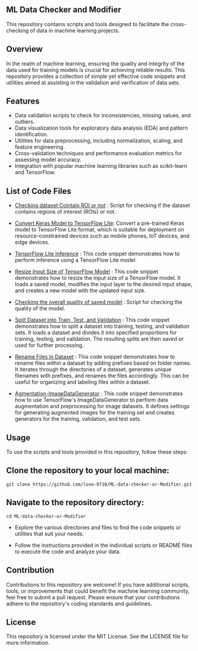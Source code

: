 ## ML Data Checker and Modifier

This repository contains scripts and tools designed to facilitate the cross-checking of data in machine learning projects.
## Overview

In the realm of machine learning, ensuring the quality and integrity of the data used for training models is crucial for achieving reliable results. This repository provides a collection of simple yet effective code snippets and utilities aimed at assisting in the validation and verification of data sets.

## Features

- Data validation scripts to check for inconsistencies, missing values, and outliers.
- Data visualization tools for exploratory data analysis (EDA) and pattern identification.
- Utilities for data preprocessing, including normalization, scaling, and feature engineering.
- Cross-validation techniques and performance evaluation metrics for assessing model accuracy.
- Integration with popular machine learning libraries such as scikit-learn and TensorFlow.

## List of Code Files

- [Checking dataset Cointain ROI or not](https://github.com/love-0710/ML-data-checker-or-Modifier/blob/main/dataset_roi_check.ipynb) : Script for checking if the dataset contains regions of interest (ROIs) or not.

- [Convert Keras Model to TensorFlow Lite](https://github.com/love-0710/ML-data-checker-or-Modifier/blob/main/convert_keras_model_to_tflite.py): Convert a pre-trained Keras model to TensorFlow Lite format, which is suitable for deployment on resource-constrained devices such as mobile phones, IoT devices, and edge devices.

- [TensorFlow Lite Inference](https://github.com/love-0710/ML-data-checker-or-Modifier/blob/main/tflite_inference.py) : This code snippet demonstrates how to perform inference using a TensorFlow Lite model. 

- [Resize Input Size of TensorFlow Model](https://github.com/love-0710/ML-data-checker-or-Modifier/blob/main/changing_model_input_size.py) : This code snippet demonstrates how to resize the input size of a TensorFlow model. It loads a saved model, modifies the input layer to the desired input shape, and creates a new model with the updated input size. 

- [Checking the overall quality of saved model](https://github.com/love-0710/ML-data-checker-or-Modifier/blob/main/checking_overall_quality_of_saved_model.py) : Script for checking the quality of the model.

- [Split Dataset into Train, Test, and Validation](https://github.com/love-0710/ML-data-checker-or-Modifier/blob/main/spliting_dataset.py) : This code snippet demonstrates how to split a dataset into training, testing, and validation sets. It loads a dataset and divides it into specified proportions for training, testing, and validation. The resulting splits are then saved or used for further processing.

- [Rename Files in Dataset](https://github.com/love-0710/ML-data-checker-or-Modifier/blob/main/rename.py) : This code snippet demonstrates how to rename files within a dataset by adding prefixes based on folder names. It iterates through the directories of a dataset, generates unique filenames with prefixes, and renames the files accordingly. This can be useful for organizing and labeling files within a dataset.
- [Agmentation-ImageDataGenerator](https://github.com/love-0710/ML-data-checker-or-Modifier/blob/main/Agumentation_image.py)  : This code snippet demonstrates how to use TensorFlow's ImageDataGenerator to perform data augmentation and preprocessing for image datasets. It defines settings for generating augmented images for the training set and creates generators for the training, validation, and test sets. 

## Usage

To use the scripts and tools provided in this repository, follow these steps:

## Clone the repository to your local machine:

    git clone https://github.com/love-0710/ML-data-checker-or-Modifier.git

## Navigate to the repository directory:

    cd ML-data-checker-or-Modifier

- Explore the various directories and files to find the code snippets or utilities that suit your needs.

- Follow the instructions provided in the individual scripts or README files to execute the code and analyze your data.

## Contribution

Contributions to this repository are welcome! If you have additional scripts, tools, or improvements that could benefit the machine learning community, feel free to submit a pull request. Please ensure that your contributions adhere to the repository's coding standards and guidelines.

## License

This repository is licensed under the MIT License. See the LICENSE file for more information.
